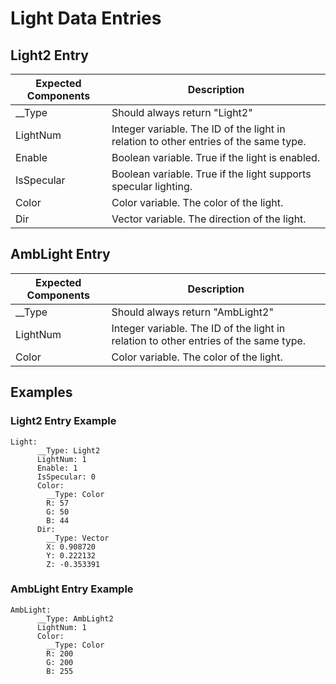 # Light Data Entries

## Light2 Entry
| Expected Components | Description |
| --- | --- |
| __Type | Should always return "Light2" |
| LightNum | Integer variable. The ID of the light in relation to other entries of the same type. |
| Enable | Boolean variable. True if the light is enabled. |
| IsSpecular | Boolean variable. True if the light supports specular lighting. |
| Color | Color variable. The color of the light. |
| Dir | Vector variable. The direction of the light. |

## AmbLight Entry
| Expected Components | Description |
| --- | --- |
| __Type | Should always return "AmbLight2" |
| LightNum | Integer variable. The ID of the light in relation to other entries of the same type. |
| Color | Color variable. The color of the light. |

## Examples

### Light2 Entry Example
```
Light:
      __Type: Light2
      LightNum: 1
      Enable: 1
      IsSpecular: 0
      Color:
        __Type: Color
        R: 57
        G: 50
        B: 44
      Dir:
        __Type: Vector
        X: 0.908720
        Y: 0.222132
        Z: -0.353391
```

### AmbLight Entry Example
```
AmbLight:
      __Type: AmbLight2
      LightNum: 1
      Color:
        __Type: Color
        R: 200
        G: 200
        B: 255
```
